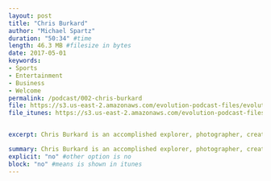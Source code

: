 ```yaml
---
layout: post
title: "Chris Burkard"
author: "Michael Spartz"
duration: "50:34" #time
length: 46.3 MB #filesize in bytes
date: 2017-05-01
keywords:
- Sports
- Entertainment
- Business
- Welcome
permalink: /podcast/002-chris-burkard
file: https://s3.us-east-2.amazonaws.com/evolution-podcast-files/evolution-2017/002-chris-burkard-final.mp3
file_itunes: https://s3.us-east-2.amazonaws.com/evolution-podcast-files/evolution-2017/002-chris-burkard-final.mp3


excerpt: Chris Burkard is an accomplished explorer, photographer, creative director, speaker, and author. Get to know why he travels to the ends of the earth to inspire all of us!

summary: Chris Burkard is an accomplished explorer, photographer, creative director, speaker, and author. Get to know why he travels to the ends of the earth to inspire all of us!
explicit: "no" #other option is no
block: "no" #means is shown in itunes
---
```

